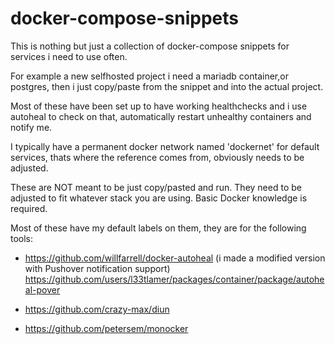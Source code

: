 # docker-compose-snippets

This is nothing but just a collection of docker-compose snippets for services i need to use often.

For example a new selfhosted project i need a mariadb container,or postgres, then i just copy/paste from the snippet and into the actual project.

Most of these have been set up to have working healthchecks and i use autoheal to check on that, automatically restart unhealthy containers and notify me.

I typically have a permanent docker network named 'dockernet' for default services, thats where the reference comes from, obviously needs to be adjusted.

These are NOT meant to be just copy/pasted and run. They need to be adjusted to fit whatever stack you are using. Basic Docker knowledge is required.

Most of these have my default labels on them, they are for the following tools:

* https://github.com/willfarrell/docker-autoheal (i made a modified version with Pushover notification support)  
  https://github.com/users/l33tlamer/packages/container/package/autoheal-pover

* https://github.com/crazy-max/diun

* https://github.com/petersem/monocker
